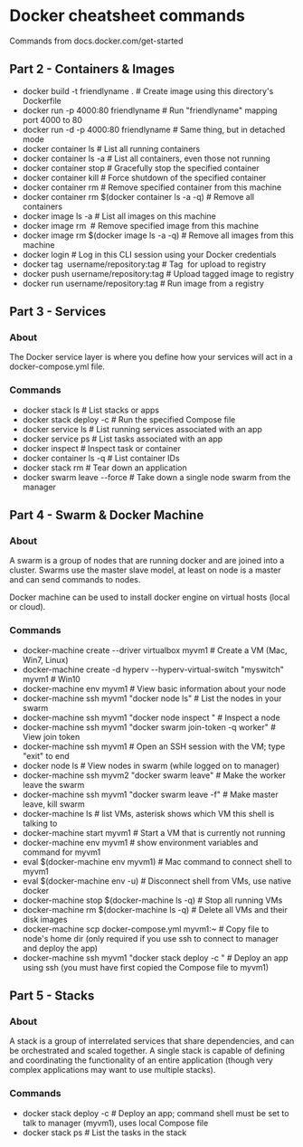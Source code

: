 # Docker cheatsheet commands

Commands from docs.docker.com/get-started

## Part 2 - Containers & Images

* docker build -t friendlyname .  # Create image using this directory's Dockerfile
* docker run -p 4000:80 friendlyname  # Run "friendlyname" mapping port 4000 to 80
* docker run -d -p 4000:80 friendlyname         # Same thing, but in detached mode
* docker container ls                                # List all running containers
* docker container ls -a             # List all containers, even those not running
* docker container stop <hash>           # Gracefully stop the specified container
* docker container kill <hash>         # Force shutdown of the specified container
* docker container rm <hash>        # Remove specified container from this machine
* docker container rm $(docker container ls -a -q)         # Remove all containers
* docker image ls -a                             # List all images on this machine
* docker image rm <image id>            # Remove specified image from this machine
* docker image rm $(docker image ls -a -q)   # Remove all images from this machine
* docker login             # Log in this CLI session using your Docker credentials
* docker tag <image> username/repository:tag  # Tag <image> for upload to registry
* docker push username/repository:tag            # Upload tagged image to registry
* docker run username/repository:tag                   # Run image from a registry

## Part 3 - Services

### About
The Docker service layer is where you define how your services will act in a docker-compose.yml file.

### Commands
* docker stack ls                                            # List stacks or apps
* docker stack deploy -c <composefile> <appname>  # Run the specified Compose file
* docker service ls                 # List running services associated with an app
* docker service ps <service>                  # List tasks associated with an app
* docker inspect <task or container>                   # Inspect task or container
* docker container ls -q                                      # List container IDs
* docker stack rm <appname>                             # Tear down an application
* docker swarm leave --force      # Take down a single node swarm from the manager

## Part 4 - Swarm & Docker Machine

### About
A swarm is a group of nodes that are running docker and are joined into a cluster. Swarms use the master slave model, at least on node is a master and can send commands to nodes.

Docker machine can be used to install docker engine on virtual hosts (local or cloud).

### Commands

* docker-machine create --driver virtualbox myvm1 # Create a VM (Mac, Win7, Linux)
* docker-machine create -d hyperv --hyperv-virtual-switch "myswitch" myvm1 # Win10
* docker-machine env myvm1                # View basic information about your node
* docker-machine ssh myvm1 "docker node ls"         # List the nodes in your swarm
* docker-machine ssh myvm1 "docker node inspect <node ID>"        # Inspect a node
* docker-machine ssh myvm1 "docker swarm join-token -q worker"   # View join token
* docker-machine ssh myvm1   # Open an SSH session with the VM; type "exit" to end
* docker node ls                # View nodes in swarm (while logged on to manager)
* docker-machine ssh myvm2 "docker swarm leave"  # Make the worker leave the swarm
* docker-machine ssh myvm1 "docker swarm leave -f" # Make master leave, kill swarm
* docker-machine ls # list VMs, asterisk shows which VM this shell is talking to
* docker-machine start myvm1            # Start a VM that is currently not running
* docker-machine env myvm1      # show environment variables and command for myvm1
* eval $(docker-machine env myvm1)         # Mac command to connect shell to myvm1
* eval $(docker-machine env -u)     # Disconnect shell from VMs, use native docker
* docker-machine stop $(docker-machine ls -q)               # Stop all running VMs
* docker-machine rm $(docker-machine ls -q) # Delete all VMs and their disk images
* docker-machine scp docker-compose.yml myvm1:~ # Copy file to node's home dir (only required if you use ssh to connect to manager and deploy the app)
* docker-machine ssh myvm1 "docker stack deploy -c <file> <app>"   # Deploy an app using ssh (you must have first copied the Compose file to myvm1)

## Part 5 - Stacks

### About

A stack is a group of interrelated services that share dependencies, and can be orchestrated and scaled together. A single stack is capable of defining and coordinating the functionality of an entire application (though very complex applications may want to use multiple stacks).

### Commands

* docker stack deploy -c <file> <app>  # Deploy an app; command shell must be set to talk to manager (myvm1), uses local Compose file
* docker stack ps <app> # List the tasks in the stack

